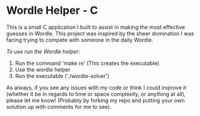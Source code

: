 <h1>Wordle Helper - C</h1>

<p>This is a small C application I built to assist in making the most effective guesses in Wordle. This project was inspired by the sheer domination I was facing trying to compete with someone in the daily Wordle.</p>

<p><i>To use run the Wordle helper</i>:</p>
<ol>
<li>Run the command 'make re' (This creates the executable)</li>
<li>Use the wordle helper</li>
<li>Run the executable ('./wordle-solver')</li>
</ol>

<p>As always, if you see any issues with my code or think I could improve it (whether it be in regards to time or space complexity, or anything at all), please let me know! (Probably by forking my repo and putting your own solution up with comments for me to see).</p>
